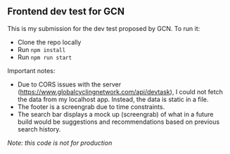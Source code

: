 ## Frontend dev test for GCN

This is my submission for the dev test proposed by GCN. To run it:

- Clone the repo locally
- Run `npm install`
- Run `npm run start`

Important notes:

- Due to CORS issues with the server (https://www.globalcyclingnetwork.com/api/devtask), I could not fetch the data from my localhost app. Instead, the data is static in a file.
- The footer is a screengrab due to time constraints.
- The search bar displays a mock up (screengrab) of what in a future build would be suggestions and recommendations based on previous search history.

_Note: this code is not for production_

